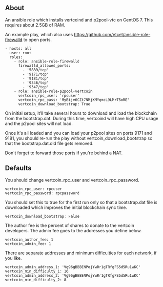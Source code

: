 ## About

An ansible role which installs vertcoind and p2pool-vtc on CentOS 7. This requires about 2.5GB of RAM.

An example play, which also uses https://github.com/etcet/ansible-role-firewalld to open ports.

    - hosts: all
      user: root
      roles:
        - role: ansible-role-firewalld
          firewalld_allowed_ports:
            - '5889/tcp'
            - '9171/tcp'
            - '9181/tcp'
            - '9346/tcp'
            - '9347/tcp'
        - role: ansible-role-p2pool-vertcoin
          vertcoin_rpc_user: 'rpcuser'
          vertcoin_rpc_pass: 'MyBijv6CZt7NMjXMYqmcL9LMrT5oRE'
          vertcoin_download_bootstrap: True

On initial setup, it'll take several hours to download and load the blockchain from the bootstrap.dat. During this time, vertcoind will have high CPU usage and the p2pool sites will not load.

Once it's all loaded and you can load your p2pool sites on ports 9171 and 9181, you should re-run the play without vertcoin_download_bootstrap so that the bootstrap.dat.old file gets removed.

Don't forget to forward those ports if you're behind a NAT.

## Defaults

You should change vertcoin_rpc_user and vertcoin_rpc_password.

    vertcoin_rpc_user: rpcuser
    vertcoin_rpc_password: rpcpassword

You should set this to true for the first run only so that a bootstrap.dat file is downloaded which improves the initial blockchain sync time.

    vertcoin_download_bootstrap: False

The author fee is the percent of shares to donate to the vertcoin developers. The admin fee goes to the addresses you define below.

    vertcoin_author_fee: 1
    vertcoin_admin_fee: 1

There are separate addresses and minimum difficulties for each network, if you like.

    vertcoin_admin_address_1: 'Vg96gBBBENPojYwRr1gTRfgFS5d5Ru1wKC'
    vertcoin_min_difficulty_1: 16
    vertcoin_admin_address_2: 'Vg96gBBBENPojYwRr1gTRfgFS5d5Ru1wKC'
    vertcoin_min_difficulty_2: 8



